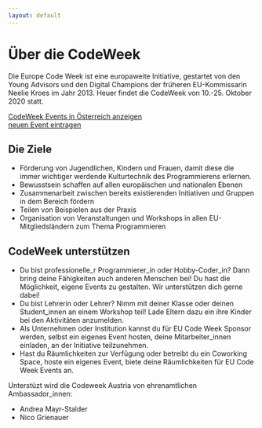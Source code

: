 ```yaml
---
layout: default
---
```


# Über die CodeWeek
Die Europe Code Week  ist eine europaweite Initiative, gestartet von den Young Advisors und den Digital Champions der früheren EU-Kommissarin Neelie Kroes im Jahr 2013. Heuer findet die CodeWeek von 10.-25. Oktober 2020 statt.

[CodeWeek Events in Österreich anzeigen](http://events.codeweek.eu/search/?country_code=AT&past=no) <br />
[neuen Event eintragen](http://events.codeweek.eu/add/)


## Die Ziele
*   Förderung von Jugendlichen, Kindern und Frauen, damit diese die immer wichtiger werdende Kulturtechnik des Programmierens erlernen.
*   Bewusstsein schaffen auf allen europäischen und nationalen Ebenen
*   Zusammenarbeit zwischen bereits existierenden Initiativen und Gruppen in dem Bereich fördern
*   Teilen von Beispielen aus der Praxis
*   Organisation von Veranstaltungen und Workshops in allen EU-Mitgliedsländern zum Thema Programmieren

## CodeWeek unterstützen

*   Du bist professionelle_r Programmierer_in oder Hobby-Coder_in? Dann bring deine Fähigkeiten auch anderen Menschen bei! Du hast die Möglichkeit, eigene Events zu gestalten. Wir unterstützen dich gerne dabei!
*   Du bist Lehrerin oder Lehrer? Nimm mit deiner Klasse oder deinen Student_innen an einem Workshop teil! Lade Eltern dazu ein ihre Kinder bei den Aktivitäten anzumelden.
*   Als Unternehmen oder Institution kannst du für EU Code Week Sponsor werden, selbst ein eigenes Event hosten, deine Mitarbeiter_innen einladen, an der Initiative teilzunehmen.
*   Hast du Räumlichkeiten zur Verfügung oder betreibt du ein Coworking Space, hoste ein eigenes Event, biete deine Räumlichkeiten für EU Code Week Events an.

Unterstüzt wird die Codeweek Austria von ehrenamtlichen Ambassador_innen:

*   Andrea Mayr-Stalder
*   Nico Grienauer
